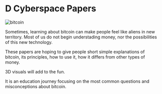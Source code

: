 # D Cyberspace Papers
![bitcoin](https://user-images.githubusercontent.com/103905410/168679471-86db9928-2c51-4f96-8eb1-56157cdfcbb3.png)

Sometimes, learning about bitcoin can make people feel like aliens in new territory. Most of us do not begin understading money, nor the possibilities of this new technology.

These papers are hoping to give people short simple explanations of bitcoin, its principles, how to use it, how it differs from other types of money.

3D visuals will add to the fun. 

It is an education journey focusing on the most common questions and misconceptions about bitcoin. 
